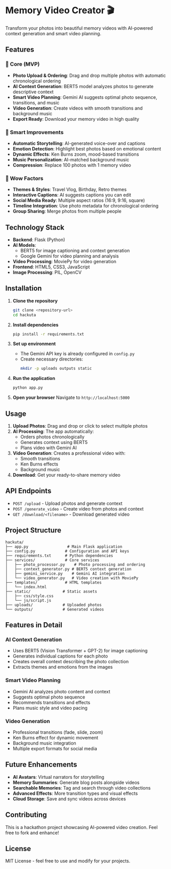 # Memory Video Creator 🎬

Transform your photos into beautiful memory videos with AI-powered context generation and smart video planning.

## Features

### 🔹 Core (MVP)
- **Photo Upload & Ordering**: Drag and drop multiple photos with automatic chronological ordering
- **AI Context Generation**: BERT5 model analyzes photos to generate descriptive context
- **Smart Video Planning**: Gemini AI suggests optimal photo sequence, transitions, and music
- **Video Generation**: Create videos with smooth transitions and background music
- **Export Ready**: Download your memory video in high quality

### 🔹 Smart Improvements
- **Automatic Storytelling**: AI-generated voice-over and captions
- **Emotion Detection**: Highlight best photos based on emotional content
- **Dynamic Effects**: Ken Burns zoom, mood-based transitions
- **Music Personalization**: AI-matched background music
- **Compression**: Replace 100 photos with 1 memory video

### 🔹 Wow Factors
- **Themes & Styles**: Travel Vlog, Birthday, Retro themes
- **Interactive Captions**: AI suggests captions you can edit
- **Social Media Ready**: Multiple aspect ratios (16:9, 9:16, square)
- **Timeline Integration**: Use photo metadata for chronological ordering
- **Group Sharing**: Merge photos from multiple people

## Technology Stack

- **Backend**: Flask (Python)
- **AI Models**: 
  - BERT5 for image captioning and context generation
  - Google Gemini for video planning and analysis
- **Video Processing**: MoviePy for video generation
- **Frontend**: HTML5, CSS3, JavaScript
- **Image Processing**: PIL, OpenCV

## Installation

1. **Clone the repository**
   ```bash
   git clone <repository-url>
   cd hackuta
   ```

2. **Install dependencies**
   ```bash
   pip install -r requirements.txt
   ```

3. **Set up environment**
   - The Gemini API key is already configured in `config.py`
   - Create necessary directories:
     ```bash
     mkdir -p uploads outputs static
     ```

4. **Run the application**
   ```bash
   python app.py
   ```

5. **Open your browser**
   Navigate to `http://localhost:5000`

## Usage

1. **Upload Photos**: Drag and drop or click to select multiple photos
2. **AI Processing**: The app automatically:
   - Orders photos chronologically
   - Generates context using BERT5
   - Plans video with Gemini AI
3. **Video Generation**: Creates a professional video with:
   - Smooth transitions
   - Ken Burns effects
   - Background music
4. **Download**: Get your ready-to-share memory video

## API Endpoints

- `POST /upload` - Upload photos and generate context
- `POST /generate_video` - Create video from photos and context
- `GET /download/<filename>` - Download generated video

## Project Structure

```
hackuta/
├── app.py                 # Main Flask application
├── config.py             # Configuration and API keys
├── requirements.txt      # Python dependencies
├── services/             # Core services
│   ├── photo_processor.py    # Photo processing and ordering
│   ├── context_generator.py # BERT5 context generation
│   ├── gemini_service.py    # Gemini AI integration
│   └── video_generator.py   # Video creation with MoviePy
├── templates/            # HTML templates
│   └── index.html
├── static/              # Static assets
│   ├── css/style.css
│   └── js/script.js
├── uploads/             # Uploaded photos
└── outputs/             # Generated videos
```

## Features in Detail

### AI Context Generation
- Uses BERT5 (Vision Transformer + GPT-2) for image captioning
- Generates individual captions for each photo
- Creates overall context describing the photo collection
- Extracts themes and emotions from the images

### Smart Video Planning
- Gemini AI analyzes photo content and context
- Suggests optimal photo sequence
- Recommends transitions and effects
- Plans music style and video pacing

### Video Generation
- Professional transitions (fade, slide, zoom)
- Ken Burns effect for dynamic movement
- Background music integration
- Multiple export formats for social media

## Future Enhancements

- **AI Avatars**: Virtual narrators for storytelling
- **Memory Summaries**: Generate blog posts alongside videos
- **Searchable Memories**: Tag and search through video collections
- **Advanced Effects**: More transition types and visual effects
- **Cloud Storage**: Save and sync videos across devices

## Contributing

This is a hackathon project showcasing AI-powered video creation. Feel free to fork and enhance!

## License

MIT License - feel free to use and modify for your projects.



